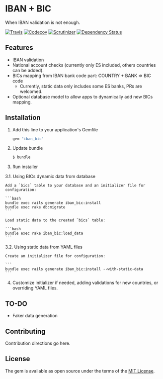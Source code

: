 # IBAN + BIC
When IBAN validation is not enough.

[![Travis](https://img.shields.io/travis/podemos-info/iban_bic/master.svg)](https://travis-ci.org/podemos-info/iban_bic)
[![Codecov](https://img.shields.io/codecov/c/github/podemos-info/iban_bic.svg)](https://codecov.io/gh/podemos-info/iban_bic)
[![Scrutinizer](https://img.shields.io/scrutinizer/g/podemos-info/iban_bic.svg)](https://scrutinizer-ci.com/g/podemos-info/iban_bic/)
[![Dependency Status](https://www.versioneye.com/user/projects/59d393190fb24f0046190d85/badge.svg?style=flat-square)](https://www.versioneye.com/user/projects/59d393190fb24f0046190d85?style=flat)

## Features
* IBAN validation
* National account checks (currently only ES included, others countries can be added).
* BICs mapping from IBAN bank code part: COUNTRY + BANK => BIC code
  * Currently, static data only includes some ES banks, PRs are welcomed.
* Optional database model to allow apps to dynamically add new BICs mapping.

## Installation

1. Add this line to your application's Gemfile

    ```ruby
    gem "iban_bic"
    ```

2. Update bundle
    ```bash
    $ bundle
    ```

3. Run installer 

3.1. Using BICs dynamic data from database

    Add a `bics` table to your database and an initializer file for configuration:

    ```bash
    bundle exec rails generate iban_bic:install
    bundle exec rake db:migrate
    ```

    Load static data to the created `bics` table:

    ```bash
    bundle exec rake iban_bic:load_data
    ```

3.2. Using static data from YAML files

    Create an initializer file for configuration:
  
    ```
    bundle exec rails generate iban_bic:install --with-static-data
    ```

4. Customize initializer if needed, adding validations for new countries, or overriding YAML files.

## TO-DO

* Faker data generation

## Contributing
Contribution directions go here.

## License
The gem is available as open source under the terms of the [MIT License](http://opensource.org/licenses/MIT).
